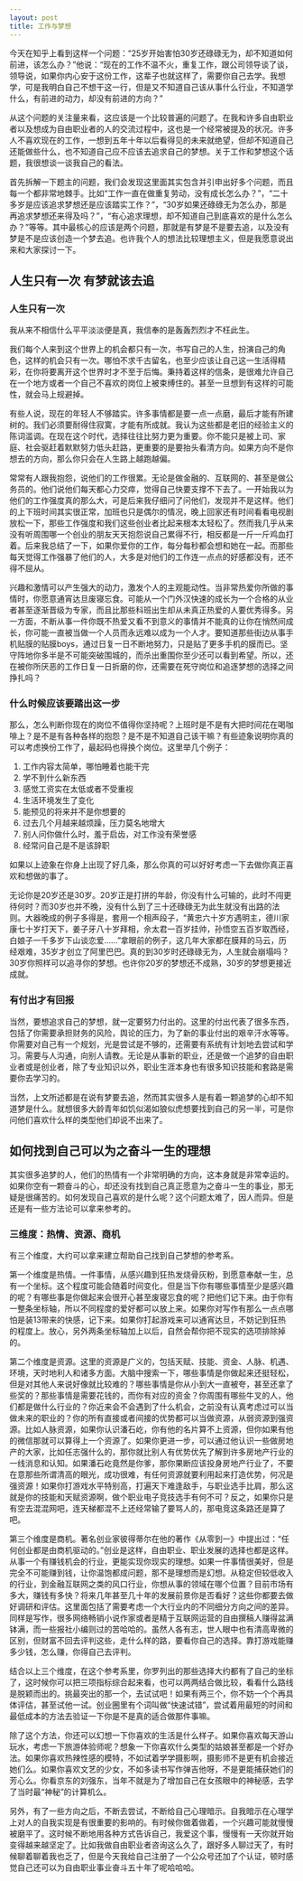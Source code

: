 ```yaml
---
layout: post
title: 工作与梦想
---
```


今天在知乎上看到这样一个问题：“25岁开始害怕30岁还碌碌无为，却不知道如何前进，该怎么办？”他说：“现在的工作不温不火，重复工作，跟公司领导谈了谈，领导说，如果你内心安于这份工作，这辈子也就这样了，需要你自己去学。我想学，可是我明白自己不想干这一行，但是又不知道自己该从事什么行业，不知道学什么，有前进的动力，却没有前进的方向？”

从这个问题的关注量来看，这应该是一个比较普遍的问题了。在我和许多自由职业者以及想成为自由职业者的人的交流过程中，这也是一个经常被提及的状况。许多人不喜欢现在的工作，一想到五年十年以后看得见的未来就绝望，但却不知道自己还能做些什么，也不知道自己应不应该去追求自己的梦想。关于工作和梦想这个话题，我很想谈一谈我自己的看法。

首先拆解一下题主的问题，我们会发现这里面其实包含并引申出好多个问题，而且每一个都非常地棘手。比如“工作一直在做重复劳动，没有成长怎么办？”，“二十多岁是应该追求梦想还是应该踏实工作？”，“30岁如果还碌碌无为怎么办，那是再追求梦想还来得及吗？”，“有心追求理想，却不知道自己到底喜欢的是什么怎么办？”等等。其中最核心的应该是两个问题，那就是有梦是不是要去追，以及没有梦是不是应该创造一个梦去追。也许我个人的想法比较理想主义，但是我愿意说出来和大家探讨一下。

<!-- more -->

## 人生只有一次 有梦就该去追

### 人生只有一次

我从来不相信什么平平淡淡便是真，我信奉的是轰轰烈烈才不枉此生。

我们每个人来到这个世界上的机会都只有一次，书写自己的人生，扮演自己的角色，这样的机会只有一次。哪怕不求千古留名，也至少应该让自己这一生活得精彩，在你将要离开这个世界时才不至于后悔。秉持着这样的信条，是很难允许自己在一个地方或者一个自己不喜欢的岗位上被束缚住的。甚至一旦想到有这样的可能性，就会马上规避掉。

有些人说，现在的年轻人不够踏实。许多事情都是要一点一点磨，最后才能有所建树的。我们必须要耐得住寂寞，才能有所成就。我认为这些都是老旧的经验主义的陈词滥调。在现在这个时代，选择往往比努力更为重要。你不能只是被上司、家庭、社会驱赶着默默努力低头赶路，更重要的是要抬头看清方向。如果方向不是你想去的方向，那么你只会在人生路上越跑越偏。

常常有人跟我抱怨，说他们的工作很累。无论是做金融的、互联网的、甚至是做公务员的。他们说他们每天都心力交瘁，觉得自己快要支撑不下去了。一开始我以为他们的工作强度真的那么大，可是后来我仔细问了问他们，发现并不是这样。他们的上下班时间其实很正常，加班也只是偶尔的情况，晚上回家还有时间看看电视剧放松一下，那些工作强度和我们这些创业者比起来根本太轻松了。然而我几乎从来没有听周围哪一个创业的朋友天天抱怨说自己累得不行，相反都是一斤一斤鸡血打着。后来我总结了一下，如果你爱你的工作，每分每秒都会想和她在一起。而那些每天觉得工作强暴了他们的人，大多是对他们的工作连一点点的好感都没有，还不得不屈从。

兴趣和激情可以产生强大的动力，激发个人的主观能动性。当非常热爱你所做的事情时，你愿意通宵达旦废寝忘食。可能从一个门外汉快速的成长为一个合格的从业者甚至逐渐晋级为专家，而且比那些科班出生却从未真正热爱的人要优秀得多。另一方面，不断从事一件你既不热爱又看不到意义的事情并不能真的让你在悄然间成长，你可能一直被当做一个人员而永远难以成为一个人才。要知道那些街边从事手机贴膜的贴膜boys，通过日复一日不断地努力，只是贴了更多手机的膜而已。坚守阵地你多半是不可能突破围城的，而杀出重围你至少还可以看到希望。所以，还在被你所厌恶的工作日复一日折磨的你，还需要在死守岗位和追逐梦想的选择之间挣扎吗？

### 什么时候应该要踏出这一步

那么，怎么判断你现在的岗位不值得你坚持呢？上班时是不是有大把时间花在喝咖啡上？是不是有各种各样的抱怨？是不是不知道自己该干嘛？有些迹象说明你真的可以考虑换份工作了，最起码也得换个岗位。这里举几个例子：

1. 工作内容太简单，哪怕睡着也能干完
2. 学不到什么新东西
3. 感觉工资实在太低或者不受重视
4. 生活环境发生了变化
5. 能预见的将来并不是你想要的
6. 过去几个月越来越烦躁，压力莫名地增大
7. 别人问你做什么时，羞于启齿，对工作没有荣誉感
8. 经常问自己是不是该辞职

如果以上迹象在你身上出现了好几条，那么你真的可以好好考虑一下去做你真正喜欢和想做的事了。

无论你是20岁还是30岁。20岁正是打拼的年龄，你没有什么可输的，此时不闯更待何时？而30岁也并不晚，没有什么到了三十还碌碌无为此生就没有出路的法则。大器晚成的例子多得是，套用一个相声段子，“黄忠六十岁方遇明主，德川家康七十岁打天下，姜子牙八十岁拜相，佘太君一百岁挂帅，孙悟空五百岁取西经，白娘子一千多岁下山谈恋爱……”拿眼前的例子，这几年大家都在膜拜的马云，历经艰难，35岁才创立了阿里巴巴。真的到30岁时还碌碌无为，人生就会崩塌吗？30岁你照样可以追寻你的梦想。也许你20岁的梦想还不成熟，30岁的梦想更接近成就。

### 有付出才有回报

当然，要想追求自己的梦想，就一定要努力付出的。这里的付出代表了很多东西，包括了你需要承担财务的风险，舆论的压力，为了新的事业付出的艰辛汗水等等。你需要对自己有一个规划，光是尝试是不够的，还需要有系统有计划地去尝试和学习。需要与人沟通，向别人请教。无论是从事新的职业，还是做一个追梦的自由职业者或是创业者，除了专业知识以外，职业生涯本身也有很多知识技能和套路是需要你去学习的。

当然，上文所述都是在说有梦要去追，然而其实很多人是有着一颗追梦的心却不知道梦是什么。就想很多大龄青年如饥似渴如狼似虎想要找到自己的另一半，可是你问他们喜欢什么样的类型他们却说不出来了。

## 如何找到自己可以为之奋斗一生的理想

其实很多追梦的人，他们的热情有一个非常明确的方向，这本身就是非常幸运的。如果你空有一颗奋斗的心，却还没有找到自己真正愿意为之奋斗一生的事业，那无疑是很痛苦的。如何发现自己喜欢的是什么呢？这个问题太难了，因人而异。但是还是有一些方法论可以拿来参考的。

### 三维度：热情、资源、商机

有三个维度，大约可以拿来建立帮助自己找到自己梦想的参考系。

第一个维度是热情。一件事情，从感兴趣到狂热发烧骨灰粉，到愿意奉献一生，总有一个坐标。这个程度可能会随着时间变化，但是当下你有哪些事情至少是感兴趣的呢？有哪些事是你做起来会很开心甚至废寝忘食的呢？把他们记下来。由于你有一整条坐标轴，所以不同程度的爱好都可以放上来。如果你对写作有那么一点点哪怕是装13带来的快感，记下来。如果你打起游戏来可以通宵达旦，不妨记到狂热的程度上。放心，另外两条坐标轴加上以后，自然会帮你把不现实的选项排除掉的。

第二个维度是资源。这里的资源是广义的，包括天赋、技能、资金、人脉、机遇、环境，天时地利人和诸多方面。大脑中搜索一下，哪些事情是你做起来还挺轻松，但是对其他人来说好像就比较难的？哪些事情是你从小到大一直被夸，甚至还拿了些奖的？那些事情是需要花钱的，而你有对应的资金？你周围有哪些牛叉的人，他们都是做什么行业的？你近来会不会遇到了什么机会，之前没有认真考虑过可以当做未来的职业的？你的所有直接或者间接的优势都可以当做资源，从弱资源到强资源。比如人脉资源，如果你认识潘石屹，你有他的名片算不上资源，但你如果有他的微信那就可以算得上一个资源了。如果你更进一步，可以通过他认识一些做房地产的大家，比如任志强什么的，那你就比别人有优势优先了解到许多房地产行业的一线消息和认知。如果潘石屹竟然是你爹，那你果断应该投身房地产行业了，不要在意那些所谓清高的眼光，成功很难，有任何资源就要利用起来打造优势，何况是强资源！如果你打游戏水平特别高，打遍天下难逢敌手，与职业选手比肩，那么这就是你的技能和天赋资源啊，做个职业电子竞技选手有何不可？反之，如果你只是有空去混混网吧，连天梯都混不上还经常输了要骂人的，那电竞这条路还是算了吧。

第三个维度是商机。著名创业家彼得蒂尔在他的著作《从零到一》中提出过：“任何创业都是由商机驱动的。”创业是这样，自由职业、职业发展的选择也都是这样。从事一个有赚钱机会的行业，更能实现你现实的理想。如果一件事情很美好，但是完全不可能赚到钱，让你温饱都成问题，那不是理想而是幻想。从稳定但较低收入的行业，到金融互联网之类的风口行业，你想从事的领域在哪个位置？目前市场有多大，赚钱有多快？将来几年甚至几十年的发展前景你是否看好？这些你都要去做好调研和评估。这里面包括了需要考虑一个大行业内的不同细分方向之间的差异。同样是写作，很多网络畅销小说作家或者是精于互联网运营的自由撰稿人赚得盆满钵满，而一些报社小编则过的苦哈哈的。虽然人各有志，世人眼中也有清高卑微的区别，但财富不回去评判这些，走什么样的路，要看你自己的选择。靠打游戏能赚多少钱，怎么赚，你得自己去评判。

结合以上三个维度，在这个参考系里，你罗列出的那些选择大约都有了自己的坐标了，这时候你可以把三项指标综合起来看，也可以两两结合做比较，看看什么路线是脱颖而出的。挑最突出的那一个，去试试吧！如果有两三个，你不妨一个个再具体评估，甚至试他一试。创业圈里有个词叫做“快速试错”，尝试着用最短的时间和最低成本的方法去验证一下你是不是真的适合做那件事嘛。

除了这个方法，你还可以幻想一下你喜欢的生活是什么样子。如果你喜欢每天游山玩水，考虑一下旅游体验师呢？想象一下你喜欢什么类型的姑娘甚至都是一个好办法。如果你喜欢热辣性感的模特，不如试着学学摄影啊，摄影师不是更有机会接近她们么。如果你喜欢文艺的少女，不如多读书写作弹吉他呀，不是更能捕获她们的芳心么。你看京东的刘强东，当年不就是为了增加自己在女孩眼中的神秘感，去学了当时最“神秘”的计算机么。

另外，有了一些方向之后，不断去尝试，不断给自己心理暗示。自我暗示在心理学上对人的自我实现是有很重要的影响的。有时候你做着做着，一个兴趣可能就慢慢被磨平了。这时候不断地用各种方式告诉自己，我爱这个事，慢慢有一天你就开始变得越来越坚定了。比如我做自由职业者咨询这么久了，跟好多人聊过天了，有时候聊着聊着我也乏了，但是今天我给自己注册了一个公众号还加了个认证，顿时感觉自己还可以为自由职业事业奋斗五十年了呢哈哈哈。